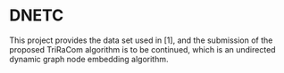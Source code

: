 # DNETC
This project provides the data set used in [1], and the submission of the proposed TriRaCom algorithm is to be continued, which is an undirected dynamic graph node embedding algorithm.
